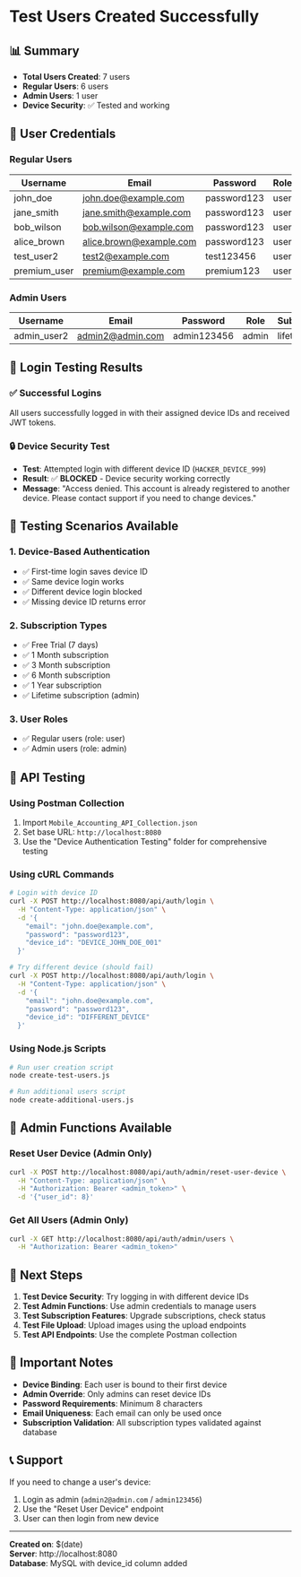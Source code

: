 # Test Users Created Successfully

## 📊 Summary
- **Total Users Created**: 7 users
- **Regular Users**: 6 users
- **Admin Users**: 1 user
- **Device Security**: ✅ Tested and working

## 👥 User Credentials

### Regular Users

| Username | Email | Password | Role | Subscription | Device ID | Status |
|----------|-------|----------|------|--------------|-----------|--------|
| john_doe | john.doe@example.com | password123 | user | free_trial | DEVICE_JOHN_DOE_001 | active |
| jane_smith | jane.smith@example.com | password123 | user | 1_month | DEVICE_JANE_SMITH_001 | active |
| bob_wilson | bob.wilson@example.com | password123 | user | 3_month | DEVICE_BOB_WILSON_001 | active |
| alice_brown | alice.brown@example.com | password123 | user | 6_month | DEVICE_ALICE_BROWN_001 | active |
| test_user2 | test2@example.com | test123456 | user | free_trial | DEVICE_TEST_USER2_001 | active |
| premium_user | premium@example.com | premium123 | user | 1_year | DEVICE_PREMIUM_USER_001 | active |

### Admin Users

| Username | Email | Password | Role | Subscription | Device ID | Status |
|----------|-------|----------|------|--------------|-----------|--------|
| admin_user2 | admin2@admin.com | admin123456 | admin | lifetime | DEVICE_ADMIN_USER2_001 | active |

## 🔐 Login Testing Results

### ✅ Successful Logins
All users successfully logged in with their assigned device IDs and received JWT tokens.

### 🔒 Device Security Test
- **Test**: Attempted login with different device ID (`HACKER_DEVICE_999`)
- **Result**: ✅ **BLOCKED** - Device security working correctly
- **Message**: "Access denied. This account is already registered to another device. Please contact support if you need to change devices."

## 🧪 Testing Scenarios Available

### 1. **Device-Based Authentication**
- ✅ First-time login saves device ID
- ✅ Same device login works
- ✅ Different device login blocked
- ✅ Missing device ID returns error

### 2. **Subscription Types**
- ✅ Free Trial (7 days)
- ✅ 1 Month subscription
- ✅ 3 Month subscription  
- ✅ 6 Month subscription
- ✅ 1 Year subscription
- ✅ Lifetime subscription (admin)

### 3. **User Roles**
- ✅ Regular users (role: user)
- ✅ Admin users (role: admin)

## 📱 API Testing

### Using Postman Collection
1. Import `Mobile_Accounting_API_Collection.json`
2. Set base URL: `http://localhost:8080`
3. Use the "Device Authentication Testing" folder for comprehensive testing

### Using cURL Commands
```bash
# Login with device ID
curl -X POST http://localhost:8080/api/auth/login \
  -H "Content-Type: application/json" \
  -d '{
    "email": "john.doe@example.com",
    "password": "password123",
    "device_id": "DEVICE_JOHN_DOE_001"
  }'

# Try different device (should fail)
curl -X POST http://localhost:8080/api/auth/login \
  -H "Content-Type: application/json" \
  -d '{
    "email": "john.doe@example.com", 
    "password": "password123",
    "device_id": "DIFFERENT_DEVICE"
  }'
```

### Using Node.js Scripts
```bash
# Run user creation script
node create-test-users.js

# Run additional users script  
node create-additional-users.js
```

## 🔧 Admin Functions Available

### Reset User Device (Admin Only)
```bash
curl -X POST http://localhost:8080/api/auth/admin/reset-user-device \
  -H "Content-Type: application/json" \
  -H "Authorization: Bearer <admin_token>" \
  -d '{"user_id": 8}'
```

### Get All Users (Admin Only)
```bash
curl -X GET http://localhost:8080/api/auth/admin/users \
  -H "Authorization: Bearer <admin_token>"
```

## 🎯 Next Steps

1. **Test Device Security**: Try logging in with different device IDs
2. **Test Admin Functions**: Use admin credentials to manage users
3. **Test Subscription Features**: Upgrade subscriptions, check status
4. **Test File Upload**: Upload images using the upload endpoints
5. **Test API Endpoints**: Use the complete Postman collection

## 🚨 Important Notes

- **Device Binding**: Each user is bound to their first device
- **Admin Override**: Only admins can reset device IDs
- **Password Requirements**: Minimum 8 characters
- **Email Uniqueness**: Each email can only be used once
- **Subscription Validation**: All subscription types validated against database

## 📞 Support

If you need to change a user's device:
1. Login as admin (`admin2@admin.com` / `admin123456`)
2. Use the "Reset User Device" endpoint
3. User can then login from new device

---

**Created on**: $(date)  
**Server**: http://localhost:8080  
**Database**: MySQL with device_id column added
